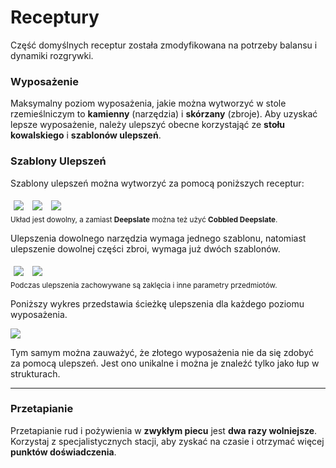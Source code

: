 <style>
.upgrade-recipes {
    max-width: 30% !important;
    padding: 5px;
    max-height: 171px
}

.smithing-recipes {
    max-width: 45% !important;
    padding: 5px;
}

.upgrades-diagram {
    max-width: 75% !important;
}
</style>

<!-- PAGE BEGINS HERE -->

# **Receptury**
Część domyślnych receptur została zmodyfikowana na potrzeby balansu i dynamiki rozgrywki.

### Wyposażenie
Maksymalny poziom wyposażenia, jakie można wytworzyć w stole rzemieślniczym to **kamienny** (narzędzia) i **skórzany** (zbroje). Aby uzyskać lepsze wyposażenie, należy ulepszyć obecne korzystająć ze **stołu kowalskiego** i **szablonów ulepszeń**.

### Szablony Ulepszeń
Szablony ulepszeń można wytworzyć za pomocą poniższych receptur:

<div>
    <img class="upgrade-recipes" src="assets/img/iron_upgrade_recipe.png" data-no-zoom>
    <img class="upgrade-recipes" src="assets/img/diamond_upgrade_recipe.png" data-no-zoom>
    <img class="upgrade-recipes" src="assets/img/netherite_upgrade_recipe.png"data-no-zoom>
</div>
<sup>Układ jest dowolny, a zamiast <strong>Deepslate</strong> można też użyć <strong>Cobbled Deepslate</strong>.</sup>

Ulepszenia dowolnego narzędzia wymaga jednego szablonu, natomiast ulepszenie dowolnej części zbroi, wymaga już dwóch szablonów.

<div>
    <img class="smithing-recipes" src="assets/img/tool_upgrade.png" data-no-zoom>
    <img class="smithing-recipes" src="assets/img/armor_upgrade.png" data-no-zoom>
</div>
<sup>Podczas ulepszenia zachowywane są zaklęcia i inne parametry przedmiotów.</sup>

Poniższy wykres przedstawia ścieżkę ulepszenia dla każdego poziomu wyposażenia.

<div>
    <img class="upgrades-diagram" src="assets/img/upgrade_diagram.png" data-no-zoom>
</div>

Tym samym można zauważyć, że złotego wyposażenia nie da się zdobyć za pomocą ulepszeń. Jest ono unikalne i można je znaleźć tylko jako łup w strukturach.

<hr>

### Przetapianie
Przetapianie rud i pożywienia w **zwykłym piecu** jest **dwa razy wolniejsze**. Korzystaj z specjalistycznych stacji, aby zyskać na czasie i otrzymać więcej **punktów doświadczenia**.